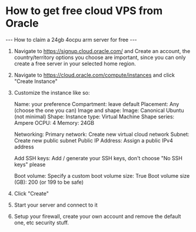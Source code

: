 
# How to get free cloud VPS from Oracle 
--- How to claim a 24gb 4ocpu arm server for free ---

1. Navigate to https://signup.cloud.oracle.com/ and Create an account, the country/territory options you choose are important, since you can only create a free server in your selected home region.

2. Navigate to https://cloud.oracle.com/compute/instances and click "Create Instance"

3. Customize the instance like so:

	Name: your preference
	Compartment: leave default
	Placement: Any (choose the one you can)
	Image and shape:
		Image: Canonical Ubuntu (not minimal)
		Shape:
			Instance type: Virtual Machine
			Shape series: Ampere
			OCPU: 4
			Memory: 24GB

	Networking:
		Primary network: Create new virtual cloud network
		Subnet: Create new public subnet
		Public IP Address: Assign a public IPv4 address

	Add SSH keys: Add / generate your SSH keys, don't choose "No SSH keys" please

	Boot volume:
		Specify a custom boot volume size: True
		Boot volume size (GB): 200 (or 199 to be safe)

4. Click "Create"
5. Start your server and connect to it
6. Setup your firewall, create your own account and remove the default one, etc security stuff.

